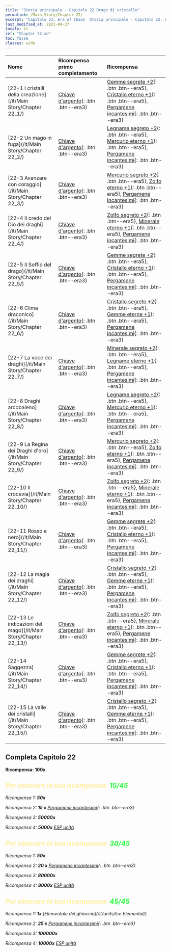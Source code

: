 ```yaml
---
title: "Storia principale - Capitolo 22 Drago di cristallo"
permalink: /Main Story/Chapter 22/
excerpt: "Capitolo 22. Era of Chaos  Storia principale - Capitolo 22. Drago di cristallo"
last_modified_at: 2021-04-27
locale: it
ref: "Chapter 22.md"
toc: false
classes: wide
---
```


  | Nome |  Ricompensa primo completamento | Ricompensa |
  |:------------|:------------|:------------| 
  | [22-1 I cristalli della creazione](/it/Main Story/Chapter 22_1/) | [Chiave d'argento](/ItemsIT/con_693/){: .btn .btn--era3} | [Gemme segrete +2](/ItemsIT/mat_79/){: .btn .btn--era5}, [Cristallo eterno +1](/ItemsIT/mat_73/){: .btn .btn--era5}, [Pergamene incantesimi](/ItemsIT/con_694/){: .btn .btn--era3} |
  | [22-2 Un mago in fuga](/it/Main Story/Chapter 22_2/) | [Chiave d'argento](/ItemsIT/con_693/){: .btn .btn--era3} | [Legname segreto +2](/ItemsIT/mat_76/){: .btn .btn--era5}, [Mercurio eterno +1](/ItemsIT/mat_70/){: .btn .btn--era5}, [Pergamene incantesimi](/ItemsIT/con_694/){: .btn .btn--era3} |
  | [22-3 Avanzare con coraggio](/it/Main Story/Chapter 22_3/) | [Chiave d'argento](/ItemsIT/con_693/){: .btn .btn--era3} | [Mercurio segreto +2](/ItemsIT/mat_77/){: .btn .btn--era5}, [Zolfo eterno +1](/ItemsIT/mat_71/){: .btn .btn--era5}, [Pergamene incantesimi](/ItemsIT/con_694/){: .btn .btn--era3} |
  | [22-4 Il credo del Dio dei draghi](/it/Main Story/Chapter 22_4/) | [Chiave d'argento](/ItemsIT/con_693/){: .btn .btn--era3} | [Zolfo segreto +2](/ItemsIT/mat_78/){: .btn .btn--era5}, [Minerale eterno +1](/ItemsIT/mat_68/){: .btn .btn--era5}, [Pergamene incantesimi](/ItemsIT/con_694/){: .btn .btn--era3} |
  | [22-5 Il Soffio del drago](/it/Main Story/Chapter 22_5/) | [Chiave d'argento](/ItemsIT/con_693/){: .btn .btn--era3} | [Gemme segrete +2](/ItemsIT/mat_79/){: .btn .btn--era5}, [Cristallo eterno +1](/ItemsIT/mat_73/){: .btn .btn--era5}, [Pergamene incantesimi](/ItemsIT/con_694/){: .btn .btn--era3} |
  | [22-6 Clima draconico](/it/Main Story/Chapter 22_6/) | [Chiave d'argento](/ItemsIT/con_693/){: .btn .btn--era3} | [Cristallo segreto +2](/ItemsIT/mat_80/){: .btn .btn--era5}, [Gemme eterne +1](/ItemsIT/mat_72/){: .btn .btn--era5}, [Pergamene incantesimi](/ItemsIT/con_694/){: .btn .btn--era3} |
  | [22-7 La voce dei draghi](/it/Main Story/Chapter 22_7/) | [Chiave d'argento](/ItemsIT/con_693/){: .btn .btn--era3} | [Minerale segreto +2](/ItemsIT/mat_75/){: .btn .btn--era5}, [Legname eterno +1](/ItemsIT/mat_69/){: .btn .btn--era5}, [Pergamene incantesimi](/ItemsIT/con_694/){: .btn .btn--era3} |
  | [22-8 Draghi arcobaleno](/it/Main Story/Chapter 22_8/) | [Chiave d'argento](/ItemsIT/con_693/){: .btn .btn--era3} | [Legname segreto +2](/ItemsIT/mat_76/){: .btn .btn--era5}, [Mercurio eterno +1](/ItemsIT/mat_70/){: .btn .btn--era5}, [Pergamene incantesimi](/ItemsIT/con_694/){: .btn .btn--era3} |
  | [22-9 La Regina dei Draghi d'oro](/it/Main Story/Chapter 22_9/) | [Chiave d'argento](/ItemsIT/con_693/){: .btn .btn--era3} | [Mercurio segreto +2](/ItemsIT/mat_77/){: .btn .btn--era5}, [Zolfo eterno +1](/ItemsIT/mat_71/){: .btn .btn--era5}, [Pergamene incantesimi](/ItemsIT/con_694/){: .btn .btn--era3} |
  | [22-10 Il crocevia](/it/Main Story/Chapter 22_10/) | [Chiave d'argento](/ItemsIT/con_693/){: .btn .btn--era3} | [Zolfo segreto +2](/ItemsIT/mat_78/){: .btn .btn--era5}, [Minerale eterno +1](/ItemsIT/mat_68/){: .btn .btn--era5}, [Pergamene incantesimi](/ItemsIT/con_694/){: .btn .btn--era3} |
  | [22-11 Rosso e nero](/it/Main Story/Chapter 22_11/) | [Chiave d'argento](/ItemsIT/con_693/){: .btn .btn--era3} | [Gemme segrete +2](/ItemsIT/mat_79/){: .btn .btn--era5}, [Cristallo eterno +1](/ItemsIT/mat_73/){: .btn .btn--era5}, [Pergamene incantesimi](/ItemsIT/con_694/){: .btn .btn--era3} |
  | [22-12 La magia dei draghi](/it/Main Story/Chapter 22_12/) | [Chiave d'argento](/ItemsIT/con_693/){: .btn .btn--era3} | [Cristallo segreto +2](/ItemsIT/mat_80/){: .btn .btn--era5}, [Gemme eterne +1](/ItemsIT/mat_72/){: .btn .btn--era5}, [Pergamene incantesimi](/ItemsIT/con_694/){: .btn .btn--era3} |
  | [22-13 Le indicazioni del mago](/it/Main Story/Chapter 22_13/) | [Chiave d'argento](/ItemsIT/con_693/){: .btn .btn--era3} | [Zolfo segreto +2](/ItemsIT/mat_78/){: .btn .btn--era5}, [Minerale eterno +1](/ItemsIT/mat_68/){: .btn .btn--era5}, [Pergamene incantesimi](/ItemsIT/con_694/){: .btn .btn--era3} |
  | [22-14 Saggezza](/it/Main Story/Chapter 22_14/) | [Chiave d'argento](/ItemsIT/con_693/){: .btn .btn--era3} | [Gemme segrete +2](/ItemsIT/mat_79/){: .btn .btn--era5}, [Cristallo eterno +1](/ItemsIT/mat_73/){: .btn .btn--era5}, [Pergamene incantesimi](/ItemsIT/con_694/){: .btn .btn--era3} |
  | [22-15 La valle dei cristalli](/it/Main Story/Chapter 22_15/) | [Chiave d'argento](/ItemsIT/con_693/){: .btn .btn--era3} | [Cristallo segreto +2](/ItemsIT/mat_80/){: .btn .btn--era5}, [Gemme eterne +1](/ItemsIT/mat_72/){: .btn .btn--era5}, [Pergamene incantesimi](/ItemsIT/con_694/){: .btn .btn--era3} |


## Completa Capitolo 22

 **Ricompensa:**  **100x** <i class="fas fa-gem"/>



## <span style="color: #ffeea0">Per ottenere la tua ricompensa: </span><span style="color: #27f73a">15/45</span>

 Ricompensa 1:  **50x** <i class="fas fa-gem"/>

 Ricompensa 2: **15 x** [Pergamene incantesimi](/ItemsIT/con_694/){: .btn .btn--era3}

 Ricompensa 3:  **50000x** <i class="fas fa-coins"/>

 Ricompensa 4:  **5000x** [ESP unità](/ItemsIT/con_902/)



## <span style="color: #ffeea0">Per ottenere la tua ricompensa: </span><span style="color: #27f73a">30/45</span>

 Ricompensa 1:  **50x** <i class="fas fa-gem"/>

 Ricompensa 2: **20 x** [Pergamene incantesimi](/ItemsIT/con_694/){: .btn .btn--era3}

 Ricompensa 3:  **80000x** <i class="fas fa-coins"/>

 Ricompensa 4:  **8000x** [ESP unità](/ItemsIT/con_902/)



## <span style="color: #ffeea0">Per ottenere la tua ricompensa: </span><span style="color: #27f73a">45/45</span>

 Ricompensa 1:  **1x** [Elementale del ghiaccio](/it/units/Ice Elemental/)

 Ricompensa 2: **25 x** [Pergamene incantesimi](/ItemsIT/con_694/){: .btn .btn--era3}

 Ricompensa 3:  **100000x** <i class="fas fa-coins"/>

 Ricompensa 4:  **10000x** [ESP unità](/ItemsIT/con_902/)

